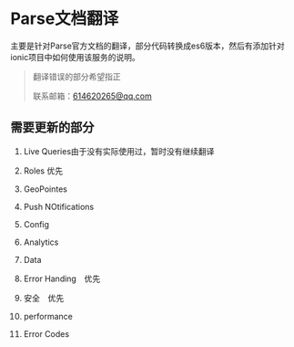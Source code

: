 # Parse文档翻译

主要是针对Parse官方文档的翻译，部分代码转换成es6版本，然后有添加针对ionic项目中如何使用该服务的说明。

> 翻译错误的部分希望指正
>
> 联系邮箱：614620265@qq.com

## 需要更新的部分

1. Live Queries由于没有实际使用过，暂时没有继续翻译
2. Roles  优先
3. GeoPointes
4. Push NOtifications
5. Config
6. Analytics
7. Data
8. Error Handing　优先

9. 安全　优先

10. performance

11. Error Codes



